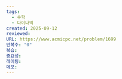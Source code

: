 ```yaml
---
tags:
  - 수학
  - 다이나믹
created: 2025-09-12
reviewed:
URL: https://www.acmicpc.net/problem/1699
반복수: "0"
복습:
중요성:
레이팅:
메모:
---
```

